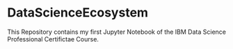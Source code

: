 # DataScienceEcosystem

This Repository contains my first Jupyter Notebook of the IBM Data Science Professional Certifictae Course.
